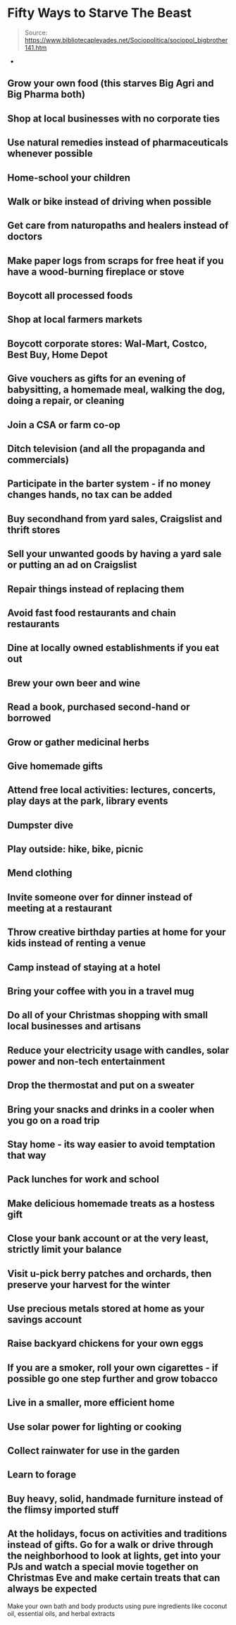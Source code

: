 # Fifty Ways to Starve The Beast

> Source: https://www.bibliotecapleyades.net/Sociopolitica/sociopol_bigbrother141.htm

-
Grow your own food (this starves Big
Agri and Big Pharma both)
-
Shop at local businesses with no
corporate ties
-
Use
natural remedies instead of pharmaceuticals whenever possible
-
Home-school your children
-
Walk or bike instead of driving when
possible
-
Get care from naturopaths and healers
instead of doctors
-
Make paper logs from scraps for free
heat if you have a wood-burning fireplace or stove
-
Boycott all processed foods
-
Shop at local farmers markets
-
Boycott corporate stores: Wal-Mart,
Costco, Best Buy, Home Depot
-
Give vouchers as gifts for an evening of
babysitting, a homemade meal, walking the dog, doing a repair, or
cleaning
-
Join a CSA or farm co-op
-
Ditch television (and all the propaganda
and commercials)
-
Participate in the
barter system - if no money changes
hands, no tax can be added
-
Buy secondhand from yard sales,
Craigslist and thrift stores
-
Sell your unwanted goods by having a
yard sale or putting an ad on Craigslist
-
Repair things instead of replacing them
-
Avoid fast food restaurants and chain
restaurants
-
Dine at locally owned establishments if
you eat out
-
Brew your own beer and wine
-
Read a book, purchased second-hand or
borrowed
-
Grow or gather
medicinal herbs
-
Give
homemade gifts
-
Attend free local activities: lectures,
concerts, play days at the park, library events
-
Dumpster dive
-
Play outside: hike, bike, picnic
-
Mend clothing
-
Invite someone over for dinner instead
of meeting at a restaurant
-
Throw creative birthday parties at home
for your kids instead of renting a venue
-
Camp instead of staying at a hotel
-
Bring your coffee with you in a travel
mug
-
Do all of your
Christmas shopping with small local businesses and artisans
-
Reduce your electricity usage
with candles, solar power and non-tech entertainment
-
Drop the thermostat and put on a sweater
-
Bring your snacks and drinks in a cooler
when you go on a road trip
-
Stay home - its way easier
to avoid temptation that way
-
Pack lunches for work and school
-
Make delicious homemade treats as a
hostess gift
-
Close your bank account or
at the very least, strictly limit your balance
-
Visit u-pick berry patches and orchards,
then preserve your harvest for the winter
-
Use
precious metals stored at home as your savings account
-
Raise backyard chickens for your own
eggs
-
If you are a smoker, roll your own
cigarettes - if possible go one step further and grow tobacco
-
Live in a smaller, more efficient home
-
Use solar power for lighting or
cooking
-
Collect rainwater for use in the garden
-
Learn to
forage
-
Buy heavy, solid, handmade furniture
instead of the flimsy imported stuff
-
At the holidays, focus on
activities and traditions instead of gifts. Go for a walk or drive
through the neighborhood to look at lights, get into your PJs and
watch a special movie together on Christmas Eve and make certain
treats that can always be expected
-
Make your own bath and body products
using pure ingredients like
coconut oil, essential oils, and herbal extracts
